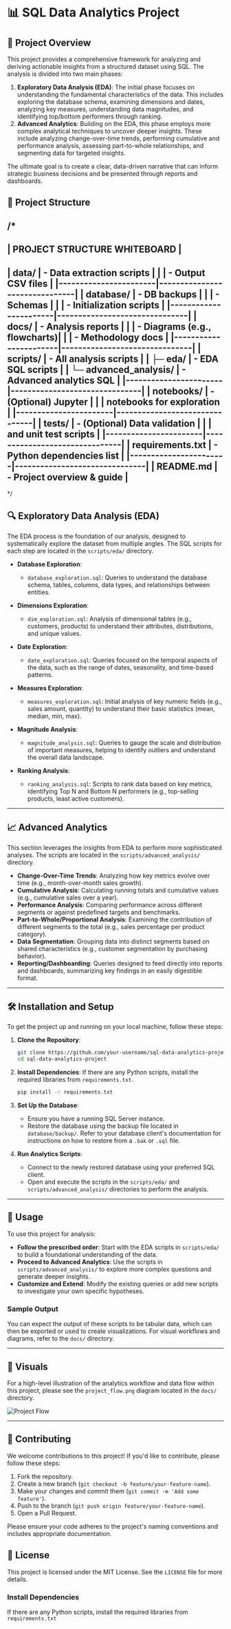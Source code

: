 # 📊 SQL Data Analytics Project

## 🚀 Project Overview

This project provides a comprehensive framework for analyzing and deriving actionable insights from a structured dataset using SQL. The analysis is divided into two main phases:

1.  **Exploratory Data Analysis (EDA)**: The initial phase focuses on understanding the fundamental characteristics of the data. This includes exploring the database schema, examining dimensions and dates, analyzing key measures, understanding data magnitudes, and identifying top/bottom performers through ranking.
2.  **Advanced Analytics**: Building on the EDA, this phase employs more complex analytical techniques to uncover deeper insights. These include analyzing change-over-time trends, performing cumulative and performance analysis, assessing part-to-whole relationships, and segmenting data for targeted insights.

The ultimate goal is to create a clear, data-driven narrative that can inform strategic business decisions and be presented through reports and dashboards.

## 📁 Project Structure

/*
---------------------------------------------------------
|                 PROJECT STRUCTURE WHITEBOARD           |
---------------------------------------------------------
|  data/                |  - Data extraction scripts     |
|                       |  - Output CSV files           |
|-----------------------|-------------------------------|
|  database/            |  - DB backups                 |
|                       |  - Schemas                    |
|                       |  - Initialization scripts     |
|-----------------------|-------------------------------|
|  docs/                |  - Analysis reports           |
|                       |  - Diagrams (e.g., flowcharts)|
|                       |  - Methodology docs           |
|-----------------------|-------------------------------|
|  scripts/             |  - All analysis scripts       |
|    ├─ eda/            |    - EDA SQL scripts          |
|    └─ advanced_analysis/ | - Advanced analytics SQL    |
|-----------------------|-------------------------------|
|  notebooks/           |  - (Optional) Jupyter         |
|                       |    notebooks for exploration  |
|-----------------------|-------------------------------|
|  tests/               |  - (Optional) Data validation |
|                       |    and unit test scripts      |
|-----------------------|-------------------------------|
|  requirements.txt     |  - Python dependencies list   |
|-----------------------|-------------------------------|
|  README.md            |  - Project overview & guide   |
---------------------------------------------------------
*/

## 🔍 Exploratory Data Analysis (EDA)

The EDA process is the foundation of our analysis, designed to systematically explore the dataset from multiple angles. The SQL scripts for each step are located in the `scripts/eda/` directory.

-   **Database Exploration**:
    -   `database_exploration.sql`: Queries to understand the database schema, tables, columns, data types, and relationships between entities.

-   **Dimensions Exploration**:
    -   `dim_exploration.sql`: Analysis of dimensional tables (e.g., customers, products) to understand their attributes, distributions, and unique values.

-   **Date Exploration**:
    -   `date_exploration.sql`: Queries focused on the temporal aspects of the data, such as the range of dates, seasonality, and time-based patterns.

-   **Measures Exploration**:
    -   `measures_exploration.sql`: Initial analysis of key numeric fields (e.g., sales amount, quantity) to understand their basic statistics (mean, median, min, max).

-   **Magnitude Analysis**:
    -   `magnitude_analysis.sql`: Queries to gauge the scale and distribution of important measures, helping to identify outliers and understand the overall data landscape.

-   **Ranking Analysis**:
    -   `ranking_analysis.sql`: Scripts to rank data based on key metrics, identifying Top N and Bottom N performers (e.g., top-selling products, least active customers).

---

## 📈 Advanced Analytics

This section leverages the insights from EDA to perform more sophisticated analyses. The scripts are located in the `scripts/advanced_analysis/` directory.

-   **Change-Over-Time Trends**: Analyzing how key metrics evolve over time (e.g., month-over-month sales growth).
-   **Cumulative Analysis**: Calculating running totals and cumulative values (e.g., cumulative sales over a year).
-   **Performance Analysis**: Comparing performance across different segments or against predefined targets and benchmarks.
-   **Part-to-Whole/Proportional Analysis**: Examining the contribution of different segments to the total (e.g., sales percentage per product category).
-   **Data Segmentation**: Grouping data into distinct segments based on shared characteristics (e.g., customer segmentation by purchasing behavior).
-   **Reporting/Dashboarding**: Queries designed to feed directly into reports and dashboards, summarizing key findings in an easily digestible format.

---

## 🛠️ Installation and Setup

To get the project up and running on your local machine, follow these steps:

1.  **Clone the Repository**:
    ```bash
    git clone https://github.com/your-username/sql-data-analytics-project.git
    cd sql-data-analytics-project
    ```

2.  **Install Dependencies**:
    If there are any Python scripts, install the required libraries from `requirements.txt`.
    ```bash
    pip install -r requirements.txt
    ```

3.  **Set Up the Database**:
    -   Ensure you have a running SQL Server instance.
    -   Restore the database using the backup file located in `database/backup/`. Refer to your database client's documentation for instructions on how to restore from a `.bak` or `.sql` file.

4.  **Run Analytics Scripts**:
    -   Connect to the newly restored database using your preferred SQL client.
    -   Open and execute the scripts in the `scripts/eda/` and `scripts/advanced_analysis/` directories to perform the analysis.

---

## 🚀 Usage

To use this project for analysis:

-   **Follow the prescribed order**: Start with the EDA scripts in `scripts/eda/` to build a foundational understanding of the data.
-   **Proceed to Advanced Analytics**: Use the scripts in `scripts/advanced_analysis/` to explore more complex questions and generate deeper insights.
-   **Customize and Extend**: Modify the existing queries or add new scripts to investigate your own specific hypotheses.

### Sample Output

You can expect the output of these scripts to be tabular data, which can then be exported or used to create visualizations. For visual workflows and diagrams, refer to the `docs/` directory.

---

## 🎨 Visuals

For a high-level illustration of the analytics workflow and data flow within this project, please see the `project_flow.png` diagram located in the `docs/` directory.

![Project Flow](docs/project_flow.png)

---

## 🙌 Contributing

We welcome contributions to this project! If you'd like to contribute, please follow these steps:

1.  Fork the repository.
2.  Create a new branch (`git checkout -b feature/your-feature-name`).
3.  Make your changes and commit them (`git commit -m 'Add some feature'`).
4.  Push to the branch (`git push origin feature/your-feature-name`).
5.  Open a Pull Request.

Please ensure your code adheres to the project's naming conventions and includes appropriate documentation.

## 📜 License

This project is licensed under the MIT License. See the `LICENSE` file for more details.

### Install Dependencies

If there are any Python scripts, install the required libraries from `requirements.txt`
